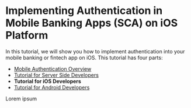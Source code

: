 # Implementing Authentication in Mobile Banking Apps (SCA) on iOS Platform

<!-- AUTHOR joshis_tweets 2020-05-04T00:00:00Z -->

In this tutorial, we will show you how to implement authentication into your mobile banking or fintech app on iOS. This tutorial has four parts:

- [Mobile Authentication Overview](./Readme.md)
- [Tutorial for Server Side Developers](./Server-Side-Tutorial.md)
- **Tutorial for iOS Developers**
- [Tutorial for Android Developers](./Android-Tutorial.md)

Lorem ipsum
